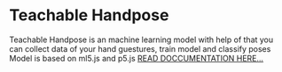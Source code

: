 # Teachable Handpose
Teachable Handpose is an machine learning model with help of that you can collect data of your hand guestures, train model and classify poses
Model is based on ml5.js and p5.js
[READ DOCCUMENTATION HERE...](https://github.com/saleem3864/teachable-handpose/blob/main/doccumentation.pdf)
